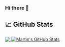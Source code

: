 ### Hi there 👋

<!--
**MHendriF/MHendriF** is a ✨ _special_ ✨ repository because its `README.md` (this file) appears on your GitHub profile.

Here are some ideas to get you started:

- 🔭 I’m currently working on ...ss
- 🌱 I’m currently learning ...ss
- 👯 I’m looking to collaborate on ...ss
- 🤔 I’m looking for help with ...ss
- 💬 Ask me about ...ss
- 📫 How to reach me: ...
- 😄 Pronouns: ...
- ⚡ Fun fact: ...
-->

## &#x1f4c8; GitHub Stats

<a href="https://github.com/MHendriF/MHendriF">
  <img align="center" src="https://github-readme-stats.vercel.app/api/top-langs/?username=MHendriF&hide=java,html&title_color=ffffff&text_color=c9cacc&icon_color=2bbc8a&bg_color=1d1f21" />
</a>
<a href="https://github.com/MHendriF/MHendriF">
  <img align="center" src="https://github-readme-stats.vercel.app/api?username=MHendriF&show_icons=true&line_height=27&count_private=true&title_color=ffffff&text_color=c9cacc&icon_color=2bbc8a&bg_color=1d1f21" alt="Martin's GitHub Stats" />
</a>
